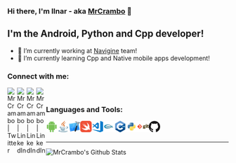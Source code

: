 ### Hi there, I'm Ilnar - aka [MrCrambo](https://github.com/MrCrambo) 👋

## I'm the Android, Python and Cpp developer!
- 🔭 I’m currently working at [Navigine](https://navigine.com) team!
- 🌱 I’m currently learning Cpp and Native mobile apps development!

### Connect with me:

[<img align="left" alt="MrCrambo | Twitter" width="22px" src="https://cdn.jsdelivr.net/npm/simple-icons@v3/icons/twitter.svg" />][twitter]
[<img align="left" alt="MrCrambo | LinkedIn" width="22px" src="https://cdn.jsdelivr.net/npm/simple-icons@v3/icons/linkedin.svg" />][linkedin]
[<img align="left" alt="MrCrambo | LinkedIn" width="22px" src="https://cdn.jsdelivr.net/npm/simple-icons@v3/icons/medium.svg" />][medium]
[<img align="left" alt="MrCrambo | LinkedIn" width="22px" src="https://cdn.jsdelivr.net/npm/simple-icons@v3/icons/stackoverflow.svg" />][stackoverflow]
<br />

### Languages and Tools:

[<img align="left" alt="Android Studio" width="26px" src="https://raw.githubusercontent.com/github/explore/80688e429a7d4ef2fca1e82350fe8e3517d3494d/topics/android/android.png" />](https://github.com/MrCrambo/Android-Projects)
[<img align="left" alt="Java" width="26px" src="https://raw.githubusercontent.com/github/explore/80688e429a7d4ef2fca1e82350fe8e3517d3494d/topics/java/java.png" />](https://github.com/MrCrambo/Android-Projects)
[<img align="left" alt="Xcode" width="26px" src="https://raw.githubusercontent.com/github/explore/80688e429a7d4ef2fca1e82350fe8e3517d3494d/topics/xcode/xcode.png" />](https://github.com/MrCrambo/iOS-projects)
[<img align="left" alt="Swift" width="26px" src="https://raw.githubusercontent.com/github/explore/80688e429a7d4ef2fca1e82350fe8e3517d3494d/topics/swift/swift.png" />](https://github.com/MrCrambo/iOS-projects)
[<img align="left" alt="Visual Studio Code" width="26px" src="https://raw.githubusercontent.com/github/explore/80688e429a7d4ef2fca1e82350fe8e3517d3494d/topics/visual-studio-code/visual-studio-code.png" />](https://github.com/MrCrambo/Drakosha)
[<img align="left" alt="OpenGL" width="26px" src="https://raw.githubusercontent.com/github/explore/80688e429a7d4ef2fca1e82350fe8e3517d3494d/topics/opengl/opengl.png" />](https://github.com/MrCrambo/Drakosha)
[<img align="left" alt="C++" width="26px" src="https://raw.githubusercontent.com/github/explore/80688e429a7d4ef2fca1e82350fe8e3517d3494d/topics/cpp/cpp.png" />](https://github.com/MrCrambo/Cpp_projects)
[<img align="left" alt="Python" width="26px" src="https://raw.githubusercontent.com/github/explore/80688e429a7d4ef2fca1e82350fe8e3517d3494d/topics/python/python.png" />](https://github.com/MrCrambo/Computer-Vision)
[<img align="left" alt="Git" width="26px" src="https://raw.githubusercontent.com/github/explore/80688e429a7d4ef2fca1e82350fe8e3517d3494d/topics/git/git.png" />]()
[<img align="left" alt="GitHub" width="26px" src="https://raw.githubusercontent.com/github/explore/78df643247d429f6cc873026c0622819ad797942/topics/github/github.png" />]()


<br />
<br />

---

<img align="left" alt="MrCrambo's Github Stats" src="https://github-readme-stats.vercel.app/api?username=MrCrambo&show_icons=true&hide_border=true" />

[twitter]: https://twitter.com/mrCramble
[linkedin]: https://www.linkedin.com/in/il-kadyrov-78018511a/
[medium]: https://medium.com/@mrcrambo
[stackoverflow]: https://stackoverflow.com/users/13658487/il-kadyrov?tab=profile

